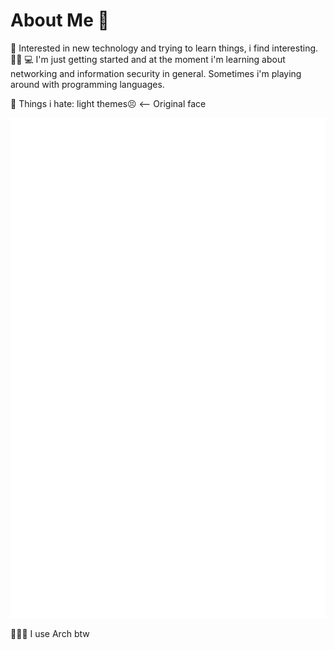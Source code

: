 # About Me 👋

🔭 Interested in new technology and trying to learn things, i find interesting. 
👨🏼‍
💻 I'm just getting started and at the moment i'm learning about networking and information security in general. Sometimes i'm playing around with programming languages.

💩 Things i hate: light themes😣 <-- Original face

![Stats](https://github.com/marcel-kraatz/marcel-kraatz/blob/master/github-metrics.svg)

🧝🏼‍♂️ I use Arch btw
